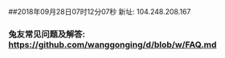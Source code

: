 ##2018年09月28日07时12分07秒 新址: 104.248.208.167
### 兔友常见问题及解答: https://github.com/wanggonging/d/blob/w/FAQ.md
